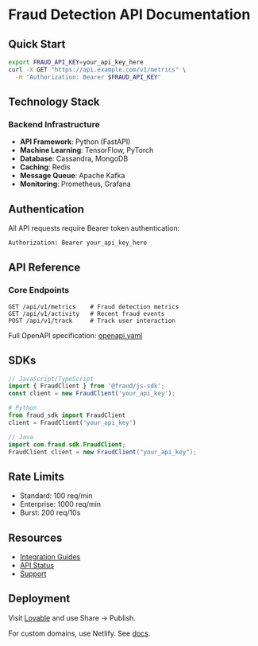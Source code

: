 # Fraud Detection API Documentation

## Quick Start

```bash
export FRAUD_API_KEY=your_api_key_here
curl -X GET "https://api.example.com/v1/metrics" \
  -H "Authorization: Bearer $FRAUD_API_KEY"
```

## Technology Stack

### Backend Infrastructure
- **API Framework**: Python (FastAPI)
- **Machine Learning**: TensorFlow, PyTorch
- **Database**: Cassandra, MongoDB
- **Caching**: Redis
- **Message Queue**: Apache Kafka
- **Monitoring**: Prometheus, Grafana

## Authentication

All API requests require Bearer token authentication:
```bash
Authorization: Bearer your_api_key_here
```

## API Reference

### Core Endpoints

```http
GET /api/v1/metrics    # Fraud detection metrics
GET /api/v1/activity   # Recent fraud events
POST /api/v1/track     # Track user interaction
```

Full OpenAPI specification: [openapi.yaml](openapi.yaml)

## SDKs

```typescript
// JavaScript/TypeScript
import { FraudClient } from '@fraud/js-sdk';
const client = new FraudClient('your_api_key');
```

```python
# Python
from fraud_sdk import FraudClient
client = FraudClient('your_api_key')
```

```java
// Java
import com.fraud.sdk.FraudClient;
FraudClient client = new FraudClient("your_api_key");
```

## Rate Limits
- Standard: 100 req/min
- Enterprise: 1000 req/min
- Burst: 200 req/10s

## Resources
- [Integration Guides](docs/)
- [API Status](https://status.fraud-api.com)
- [Support](https://support.fraud-api.com)

## Deployment

Visit [Lovable](https://lovable.dev/projects/93cd0ad5-a304-45e0-bed8-a08742db3f9f) and use Share -> Publish.

For custom domains, use Netlify. See [docs](https://docs.lovable.dev/tips-tricks/custom-domain/).